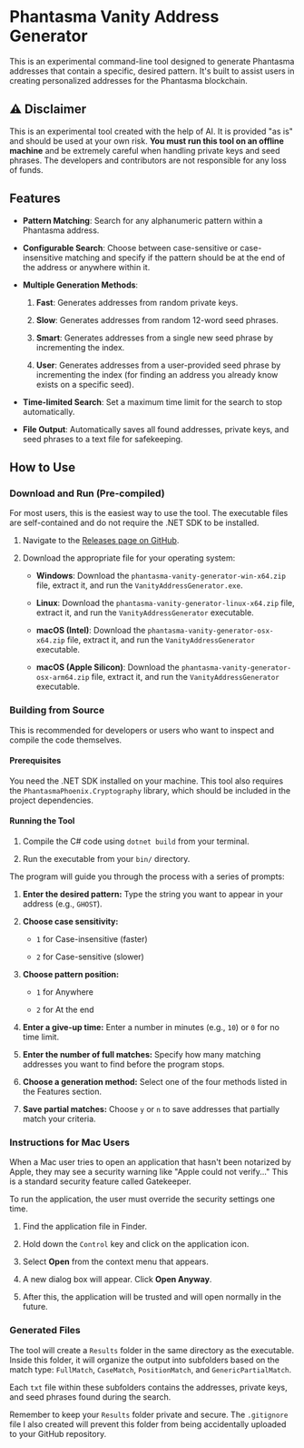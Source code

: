 # Phantasma Vanity Address Generator

This is an experimental command-line tool designed to generate Phantasma addresses that contain a specific, desired pattern. It's built to assist users in creating personalized addresses for the Phantasma blockchain.

## ⚠️ Disclaimer

This is an experimental tool created with the help of AI. It is provided "as is" and should be used at your own risk. **You must run this tool on an offline machine** and be extremely careful when handling private keys and seed phrases. The developers and contributors are not responsible for any loss of funds.

## Features

* **Pattern Matching**: Search for any alphanumeric pattern within a Phantasma address.

* **Configurable Search**: Choose between case-sensitive or case-insensitive matching and specify if the pattern should be at the end of the address or anywhere within it.

* **Multiple Generation Methods**:

  1. **Fast**: Generates addresses from random private keys.

  2. **Slow**: Generates addresses from random 12-word seed phrases.

  3. **Smart**: Generates addresses from a single new seed phrase by incrementing the index.

  4. **User**: Generates addresses from a user-provided seed phrase by incrementing the index (for finding an address you already know exists on a specific seed).

* **Time-limited Search**: Set a maximum time limit for the search to stop automatically.

* **File Output**: Automatically saves all found addresses, private keys, and seed phrases to a text file for safekeeping.

## How to Use

### Download and Run (Pre-compiled)

For most users, this is the easiest way to use the tool. The executable files are self-contained and do not require the .NET SDK to be installed.

1. Navigate to the [Releases page on GitHub](https://github.com/vkurt/PhantasmaVanityAddressTool/releases).

2. Download the appropriate file for your operating system:

   * **Windows**: Download the `phantasma-vanity-generator-win-x64.zip` file, extract it, and run the `VanityAddressGenerator.exe`.

   * **Linux**: Download the `phantasma-vanity-generator-linux-x64.zip` file, extract it, and run the `VanityAddressGenerator` executable.

   * **macOS (Intel)**: Download the `phantasma-vanity-generator-osx-x64.zip` file, extract it, and run the `VanityAddressGenerator` executable.

   * **macOS (Apple Silicon)**: Download the `phantasma-vanity-generator-osx-arm64.zip` file, extract it, and run the `VanityAddressGenerator` executable.

### Building from Source

This is recommended for developers or users who want to inspect and compile the code themselves.

#### Prerequisites

You need the .NET SDK installed on your machine. This tool also requires the `PhantasmaPhoenix.Cryptography` library, which should be included in the project dependencies.

#### Running the Tool

1. Compile the C# code using `dotnet build` from your terminal.

2. Run the executable from your `bin/` directory.

The program will guide you through the process with a series of prompts:

1. **Enter the desired pattern:** Type the string you want to appear in your address (e.g., `GHOST`).

2. **Choose case sensitivity:**

   * `1` for Case-insensitive (faster)

   * `2` for Case-sensitive (slower)

3. **Choose pattern position:**

   * `1` for Anywhere

   * `2` for At the end

4. **Enter a give-up time:** Enter a number in minutes (e.g., `10`) or `0` for no time limit.

5. **Enter the number of full matches:** Specify how many matching addresses you want to find before the program stops.

6. **Choose a generation method:** Select one of the four methods listed in the Features section.

7. **Save partial matches:** Choose `y` or `n` to save addresses that partially match your criteria.

### Instructions for Mac Users

When a Mac user tries to open an application that hasn't been notarized by Apple, they may see a security warning like "Apple could not verify..." This is a standard security feature called Gatekeeper.

To run the application, the user must override the security settings one time.

1. Find the application file in Finder.

2. Hold down the `Control` key and click on the application icon.

3. Select **Open** from the context menu that appears.

4. A new dialog box will appear. Click **Open Anyway**.

5. After this, the application will be trusted and will open normally in the future.

### Generated Files

The tool will create a `Results` folder in the same directory as the executable. Inside this folder, it will organize the output into subfolders based on the match type: `FullMatch`, `CaseMatch`, `PositionMatch`, and `GenericPartialMatch`.

Each `txt` file within these subfolders contains the addresses, private keys, and seed phrases found during the search.

Remember to keep your `Results` folder private and secure. The `.gitignore` file I also created will prevent this folder from being accidentally uploaded to your GitHub repository.